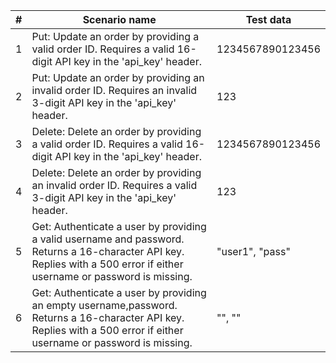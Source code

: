 |# | Scenario name | Test data |
|--|---------------| --------- |
|1 | Put: Update an order by providing a valid order ID. Requires a valid 16-digit API key in the 'api_key' header.|1234567890123456|
|2 | Put: Update an order by providing an invalid order ID. Requires an invalid 3-digit API key in the 'api_key' header.|123|
|3 | Delete: Delete an order by providing a valid order ID. Requires a valid 16-digit API key in the 'api_key' header.|1234567890123456|
|4 | Delete: Delete an order by providing an invalid order ID. Requires a valid 3-digit API key in the 'api_key' header.|123|
|5 | Get: Authenticate a user by providing a valid username and password. Returns a 16-character API key. Replies with a 500 error if either username or password is missing.|"user1", "pass"|
|6 | Get: Authenticate a user by providing an empty username,password. Returns a 16-character API key. Replies with a 500 error if either username or password is missing.|"", ""|